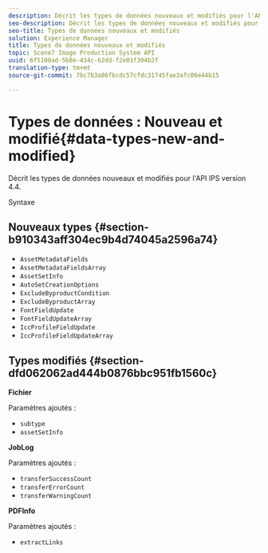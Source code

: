 ```yaml
---
description: Décrit les types de données nouveaux et modifiés pour l'API IPS version 4.4.
seo-description: Décrit les types de données nouveaux et modifiés pour l'API IPS version 4.4.
seo-title: Types de données nouveaux et modifiés
solution: Experience Manager
title: Types de données nouveaux et modifiés
topic: Scene7 Image Production System API
uuid: 6f5100ad-5b8e-434c-b2dd-f2e01f304b2f
translation-type: tm+mt
source-git-commit: 7bc7b3a86fbcdc57cfdc31745fae3afc06e44b15

---
```



# Types de données : Nouveau et modifié{#data-types-new-and-modified}

Décrit les types de données nouveaux et modifiés pour l&#39;API IPS version 4.4.

Syntaxe

## Nouveaux types {#section-b910343aff304ec9b4d74045a2596a74}

* `AssetMetadataFields`
* `AssetMetadataFieldsArray`
* `AssetSetInfo`
* `AutoSetCreationOptions`
* `ExcludeByproductCondition`
* `ExcludeByproductArray`
* `FontFieldUpdate`
* `FontFieldUpdateArray`
* `IccProfileFieldUpdate`
* `IccProfileFieldUpdateArray`

## Types modifiés {#section-dfd062062ad444b0876bbc951fb1560c}

**Fichier**

Paramètres ajoutés :

* `subtype`
* `assetSetInfo`

**JobLog**

Paramètres ajoutés :

* `transferSuccessCount`
* `transferErrorCount`
* `transferWarningCount`

**PDFInfo**

Paramètres ajoutés :

* `extractLinks`

